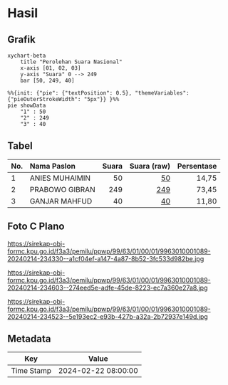 # Hasil

## Grafik

```mermaid
xychart-beta
    title "Perolehan Suara Nasional"
    x-axis [01, 02, 03]
    y-axis "Suara" 0 --> 249
    bar [50, 249, 40]
```

```mermaid
%%{init: {"pie": {"textPosition": 0.5}, "themeVariables": {"pieOuterStrokeWidth": "5px"}} }%%
pie showData
    "1" : 50
    "2" : 249
    "3" : 40
```

## Tabel

| No. | Nama Paslon    | Suara | Suara (raw) | Persentase |
|:--- |:-------------- | -----:| -----------:| ----------:|
| 1   | ANIES MUHAIMIN | 50    | [50][p-1]   | 14,75      |
| 2   | PRABOWO GIBRAN | 249   | [249][p-2]  | 73,45      |
| 3   | GANJAR MAHFUD  | 40    | [40][p-3]   | 11,80      |


[p-1]: https://github.com/gigit-pemilu/pemilu-2024/blob/main/pilpres/hitung-suara/sub/99-luar-negeri/sub/63-kuching-malaysia/sub/01-kuching-malaysia/sub/0001-kuching-malaysia/sub/089-ksk-084/sub/paslon-1.txt
[p-2]: https://github.com/gigit-pemilu/pemilu-2024/blob/main/pilpres/hitung-suara/sub/99-luar-negeri/sub/63-kuching-malaysia/sub/01-kuching-malaysia/sub/0001-kuching-malaysia/sub/089-ksk-084/sub/paslon-2.txt
[p-3]: https://github.com/gigit-pemilu/pemilu-2024/blob/main/pilpres/hitung-suara/sub/99-luar-negeri/sub/63-kuching-malaysia/sub/01-kuching-malaysia/sub/0001-kuching-malaysia/sub/089-ksk-084/sub/paslon-3.txt

## Foto C Plano

https://sirekap-obj-formc.kpu.go.id/f3a3/pemilu/ppwp/99/63/01/00/01/9963010001089-20240214-234330--a1cf04ef-a147-4a87-8b52-3fc533d982be.jpg

https://sirekap-obj-formc.kpu.go.id/f3a3/pemilu/ppwp/99/63/01/00/01/9963010001089-20240214-234603--274eed5e-adfe-45de-8223-ec7a360e27a8.jpg

https://sirekap-obj-formc.kpu.go.id/f3a3/pemilu/ppwp/99/63/01/00/01/9963010001089-20240214-234523--5e193ec2-e93b-427b-a32a-2b72937e149d.jpg


## Metadata

| Key        | Value               |
| ---------- | ------------------- |
| Time Stamp | 2024-02-22 08:00:00 |



